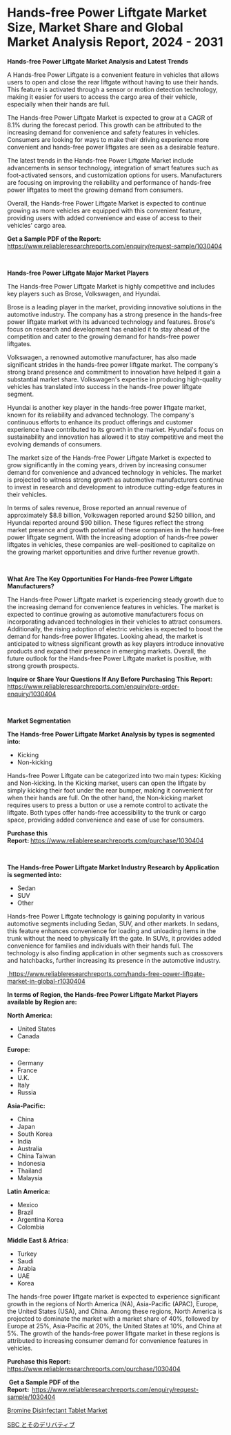 <p><h1>Hands-free Power Liftgate Market Size, Market Share and Global Market Analysis Report, 2024 - 2031</h1></p><p><strong>Hands-free Power Liftgate Market Analysis and Latest Trends</strong></p>
<p><p>A Hands-free Power Liftgate is a convenient feature in vehicles that allows users to open and close the rear liftgate without having to use their hands. This feature is activated through a sensor or motion detection technology, making it easier for users to access the cargo area of their vehicle, especially when their hands are full.</p><p>The Hands-free Power Liftgate Market is expected to grow at a CAGR of 8.1% during the forecast period. This growth can be attributed to the increasing demand for convenience and safety features in vehicles. Consumers are looking for ways to make their driving experience more convenient and hands-free power liftgates are seen as a desirable feature.</p><p>The latest trends in the Hands-free Power Liftgate Market include advancements in sensor technology, integration of smart features such as foot-activated sensors, and customization options for users. Manufacturers are focusing on improving the reliability and performance of hands-free power liftgates to meet the growing demand from consumers.</p><p>Overall, the Hands-free Power Liftgate Market is expected to continue growing as more vehicles are equipped with this convenient feature, providing users with added convenience and ease of access to their vehicles' cargo area.</p></p>
<p><strong>Get a Sample PDF of the Report:&nbsp;</strong> <a href="https://www.reliableresearchreports.com/enquiry/request-sample/1030404">https://www.reliableresearchreports.com/enquiry/request-sample/1030404</a></p>
<p>&nbsp;</p>
<p><strong>Hands-free Power Liftgate Major Market Players</strong></p>
<p><p>The Hands-free Power Liftgate Market is highly competitive and includes key players such as Brose, Volkswagen, and Hyundai. </p><p>Brose is a leading player in the market, providing innovative solutions in the automotive industry. The company has a strong presence in the hands-free power liftgate market with its advanced technology and features. Brose's focus on research and development has enabled it to stay ahead of the competition and cater to the growing demand for hands-free power liftgates.</p><p>Volkswagen, a renowned automotive manufacturer, has also made significant strides in the hands-free power liftgate market. The company's strong brand presence and commitment to innovation have helped it gain a substantial market share. Volkswagen's expertise in producing high-quality vehicles has translated into success in the hands-free power liftgate segment.</p><p>Hyundai is another key player in the hands-free power liftgate market, known for its reliability and advanced technology. The company's continuous efforts to enhance its product offerings and customer experience have contributed to its growth in the market. Hyundai's focus on sustainability and innovation has allowed it to stay competitive and meet the evolving demands of consumers.</p><p>The market size of the Hands-free Power Liftgate Market is expected to grow significantly in the coming years, driven by increasing consumer demand for convenience and advanced technology in vehicles. The market is projected to witness strong growth as automotive manufacturers continue to invest in research and development to introduce cutting-edge features in their vehicles.</p><p>In terms of sales revenue, Brose reported an annual revenue of approximately $8.8 billion, Volkswagen reported around $250 billion, and Hyundai reported around $90 billion. These figures reflect the strong market presence and growth potential of these companies in the hands-free power liftgate segment. With the increasing adoption of hands-free power liftgates in vehicles, these companies are well-positioned to capitalize on the growing market opportunities and drive further revenue growth.</p></p>
<p>&nbsp;</p>
<p><strong>What Are The Key Opportunities For Hands-free Power Liftgate Manufacturers?</strong></p>
<p><p>The Hands-free Power Liftgate market is experiencing steady growth due to the increasing demand for convenience features in vehicles. The market is expected to continue growing as automotive manufacturers focus on incorporating advanced technologies in their vehicles to attract consumers. Additionally, the rising adoption of electric vehicles is expected to boost the demand for hands-free power liftgates. Looking ahead, the market is anticipated to witness significant growth as key players introduce innovative products and expand their presence in emerging markets. Overall, the future outlook for the Hands-free Power Liftgate market is positive, with strong growth prospects.</p></p>
<p><strong>Inquire or Share Your Questions If Any Before Purchasing This Report:</strong> <a href="https://www.reliableresearchreports.com/enquiry/pre-order-enquiry/1030404">https://www.reliableresearchreports.com/enquiry/pre-order-enquiry/1030404</a></p>
<p>&nbsp;</p>
<p><strong>Market Segmentation</strong></p>
<p><strong>The Hands-free Power Liftgate Market Analysis by types is segmented into:</strong></p>
<p><ul><li>Kicking</li><li>Non-kicking</li></ul></p>
<p><p>Hands-free Power Liftgate can be categorized into two main types: Kicking and Non-kicking. In the Kicking market, users can open the liftgate by simply kicking their foot under the rear bumper, making it convenient for when their hands are full. On the other hand, the Non-kicking market requires users to press a button or use a remote control to activate the liftgate. Both types offer hands-free accessibility to the trunk or cargo space, providing added convenience and ease of use for consumers.</p></p>
<p><strong>Purchase this Report:&nbsp;</strong><a href="https://www.reliableresearchreports.com/purchase/1030404">https://www.reliableresearchreports.com/purchase/1030404</a></p>
<p>&nbsp;</p>
<p><strong>The Hands-free Power Liftgate Market Industry Research by Application is segmented into:</strong></p>
<p><ul><li>Sedan</li><li>SUV</li><li>Other</li></ul></p>
<p><p>Hands-free Power Liftgate technology is gaining popularity in various automotive segments including Sedan, SUV, and other markets. In sedans, this feature enhances convenience for loading and unloading items in the trunk without the need to physically lift the gate. In SUVs, it provides added convenience for families and individuals with their hands full. The technology is also finding application in other segments such as crossovers and hatchbacks, further increasing its presence in the automotive industry.</p></p>
<p><a href="https://www.reliableresearchreports.com/hands-free-power-liftgate-market-in-global-r1030404">&nbsp;https://www.reliableresearchreports.com/hands-free-power-liftgate-market-in-global-r1030404</a></p>
<p><strong>In terms of Region, the Hands-free Power Liftgate Market Players available by Region are:</strong></p>
<p>
    <p> <strong> North America: </strong>
        <ul>
            <li>United States</li>
            <li>Canada</li>
        </ul>
        </p> 
    <p> <strong> Europe: </strong>
        <ul>
            <li>Germany</li>
            <li>France</li>
            <li>U.K.</li>
            <li>Italy</li>
            <li>Russia</li>
        </ul>
        </p> 
    <p> <strong> Asia-Pacific: </strong>
        <ul>
            <li>China</li>
            <li>Japan</li>
            <li>South Korea</li>
            <li>India</li>
            <li>Australia</li>
            <li>China Taiwan</li>
            <li>Indonesia</li>
            <li>Thailand</li>
            <li>Malaysia</li>
        </ul>
        </p> 
    <p> <strong> Latin America: </strong>
        <ul>
            <li>Mexico</li>
            <li>Brazil</li>
            <li>Argentina Korea</li>
            <li>Colombia</li>
        </ul>
        </p> 
    <p> <strong> Middle East & Africa: </strong>
        <ul>
            <li>Turkey</li>
            <li>Saudi</li>
            <li>Arabia</li>
            <li>UAE</li>
            <li>Korea</li>
        </ul>
    </p>
    </p>
<p><p>The hands-free power liftgate market is expected to experience significant growth in the regions of North America (NA), Asia-Pacific (APAC), Europe, the United States (USA), and China. Among these regions, North America is projected to dominate the market with a market share of 40%, followed by Europe at 25%, Asia-Pacific at 20%, the United States at 10%, and China at 5%. The growth of the hands-free power liftgate market in these regions is attributed to increasing consumer demand for convenience features in vehicles.</p></p>
<p><strong>Purchase this Report: </strong><a href="https://www.reliableresearchreports.com/purchase/1030404">https://www.reliableresearchreports.com/purchase/1030404</a></p>
<p>&nbsp;<strong>Get a Sample PDF of the Report:&nbsp;&nbsp;</strong><a href="https://www.reliableresearchreports.com/enquiry/request-sample/1030404">https://www.reliableresearchreports.com/enquiry/request-sample/1030404</a></p>
<p><strong></strong></p>
<p><p><a href="https://github.com/RickHolmes3/Market-Research-Report-List-5/blob/main/bromine-disinfectant-tablet-market.md">Bromine Disinfectant Tablet Market</a></p><p><a href="https://github.com/zekaoe592392/Market-Research-Report-List-2/blob/main/870087685124.md">SBC とそのデリバティブ</a></p></p>